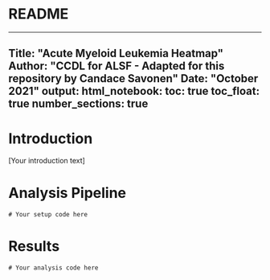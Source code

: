 # README
---
Title: "Acute Myeloid Leukemia Heatmap"
Author: "CCDL for ALSF - Adapted for this repository by Candace Savonen"
Date: "October 2021"
output:
  html_notebook:
    toc: true
    toc_float: true
    number_sections: true
---

# Introduction
[Your introduction text]

# Analysis Pipeline
```{r setup}
# Your setup code here
```

# Results
```{r results}
# Your analysis code here
```
